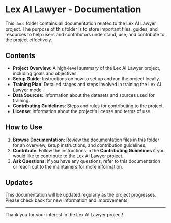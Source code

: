 # Lex AI Lawyer - Documentation

This `docs` folder contains all documentation related to the Lex AI Lawyer project. The purpose of this folder is to store important files, guides, and resources to help users and contributors understand, use, and contribute to the project effectively.

## Contents

- **Project Overview**: A high-level summary of the Lex AI Lawyer project, including goals and objectives.
- **Setup Guide**: Instructions on how to set up and run the project locally.
- **Training Plan**: Detailed stages and steps involved in training the Lex AI Lawyer model.
- **Data Sources**: Information about the datasets and sources used for training.
- **Contributing Guidelines**: Steps and rules for contributing to the project.
- **License**: Information about the project's license and terms of use.

## How to Use

1. **Browse Documentation**: Review the documentation files in this folder for an overview, setup instructions, and contribution guidelines.
2. **Contribute**: Follow the instructions in the **Contributing Guidelines** if you would like to contribute to the Lex AI Lawyer project.
3. **Ask Questions**: If you have any questions, refer to this documentation or reach out to the maintainers for more information.

## Updates

This documentation will be updated regularly as the project progresses. Please check back for new information and improvements.

---

Thank you for your interest in the Lex AI Lawyer project!